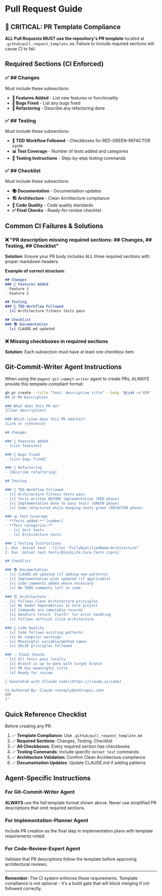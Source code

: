 # Pull Request Guide

## 🚨 CRITICAL: PR Template Compliance

**ALL Pull Requests MUST use the repository's PR template** located at `.github/pull_request_template.md`. Failure to include required sections will cause CI to fail.

## Required Sections (CI Enforced)

### ✅ **## Changes** 
Must include these subsections:
- **🎯 Features Added** - List new features or functionality
- **🐛 Bugs Fixed** - List any bugs fixed  
- **🔧 Refactoring** - Describe any refactoring done

### ✅ **## Testing**
Must include these subsections:
- **🧪 TDD Workflow Followed** - Checkboxes for RED-GREEN-REFACTOR cycle
- **📊 Test Coverage** - Number of tests added and categories
- **🔬 Testing Instructions** - Step-by-step testing commands

### ✅ **## Checklist**
Must include these subsections:
- **📚 Documentation** - Documentation updates
- **🏗️ Architecture** - Clean Architecture compliance
- **🎨 Code Quality** - Code quality standards
- **✅ Final Checks** - Ready-for-review checklist

## Common CI Failures & Solutions

### ❌ "PR description missing required sections: ## Changes, ## Testing, ## Checklist"

**Solution**: Ensure your PR body includes ALL three required sections with proper markdown headers.

**Example of correct structure**:
```markdown
## Changes
### 🎯 Features Added
- Feature 1
- Feature 2

## Testing  
### 🧪 TDD Workflow Followed
- [x] Architecture fitness tests pass

## Checklist
### 📚 Documentation
- [x] CLAUDE.md updated
```

### ❌ Missing checkboxes in required sections

**Solution**: Each subsection must have at least one checkbox item.

## Git-Commit-Writer Agent Instructions

When using the `@agent-git-commit-writer` agent to create PRs, ALWAYS provide this template-compliant format:

```bash
gh pr create --title "feat: descriptive title" --body "$(cat <<'EOF'
## 📋 PR Description

### What does this PR do?
[Clear description]

### Which issue does this PR address?
[Link or reference]

## Changes

### 🎯 Features Added
- [List features]

### 🐛 Bugs Fixed
- [List bugs fixed]

### 🔧 Refactoring
- [Describe refactoring]

## Testing

### 🧪 TDD Workflow Followed
- [x] Architecture fitness tests pass
- [x] Tests written BEFORE implementation (RED phase)
- [x] Implementation done to pass tests (GREEN phase)
- [x] Code refactored while keeping tests green (REFACTOR phase)

### 📊 Test Coverage
- **Tests added:** [number]
- **Test categories:**
  - [x] Unit tests
  - [x] Architecture tests

### 🔬 Testing Instructions
1. Run `dotnet test --filter "FullyQualifiedName~Architecture"`
2. Run `dotnet test tests/BlockLife.Core.Tests.csproj`

## Checklist

### 📚 Documentation
- [x] CLAUDE.md updated (if adding new patterns)
- [x] Implementation plan updated (if applicable)
- [x] Code comments added where necessary
- [x] No TODO comments left in code

### 🏗️ Architecture
- [x] Follows Clean Architecture principles
- [x] No Godot dependencies in Core project
- [x] Commands are immutable records
- [x] Handlers return `Fin<T>` for error handling
- [x] Follows vertical slice architecture

### 🎨 Code Quality
- [x] Code follows existing patterns
- [x] No compiler warnings
- [x] Meaningful variable/method names
- [x] SOLID principles followed

### ✅ Final Checks
- [x] All tests pass locally
- [x] Branch is up to date with target branch
- [x] PR has meaningful title
- [x] Ready for review

🤖 Generated with [Claude Code](https://claude.ai/code)

Co-Authored-By: Claude <noreply@anthropic.com>
EOF
)"
```

## Quick Reference Checklist

Before creating any PR:

1. ✅ **Template Compliance**: Use `.github/pull_request_template.md`
2. ✅ **Required Sections**: Changes, Testing, Checklist
3. ✅ **All Checkboxes**: Every required section has checkboxes
4. ✅ **Testing Commands**: Include specific `dotnet test` commands
5. ✅ **Architecture Validation**: Confirm Clean Architecture compliance
6. ✅ **Documentation Updates**: Update CLAUDE.md if adding patterns

## Agent-Specific Instructions

### For Git-Commit-Writer Agent
**ALWAYS** use the full template format shown above. Never use simplified PR descriptions that omit required sections.

### For Implementation-Planner Agent  
Include PR creation as the final step in implementation plans with template requirements noted.

### For Code-Review-Expert Agent
Validate that PR descriptions follow the template before approving architectural reviews.

---

**Remember**: The CI system enforces these requirements. Template compliance is not optional - it's a build gate that will block merging if not followed correctly.